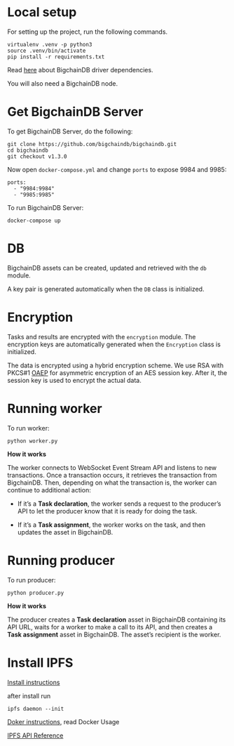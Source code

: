# Local setup

For setting up the project, run the following commands.

```shell
virtualenv .venv -p python3
source .venv/bin/activate
pip install -r requirements.txt
```

Read [here](https://docs.bigchaindb.com/projects/py-driver/en/latest/quickstart.html) about BigchainDB driver dependencies.

You will also need a BigchainDB node.

# Get BigchainDB Server

To get BigchainDB Server, do the following:

```shell
git clone https://github.com/bigchaindb/bigchaindb.git
cd bigchaindb
git checkout v1.3.0
```

Now open `docker-compose.yml` and change `ports` to expose 9984 and 9985:
```
ports:
  - "9984:9984"
  - "9985:9985"
```

To run BigchainDB Server:

    docker-compose up

# DB

BigchainDB assets can be created, updated and retrieved with the `db` module.

A key pair is generated automatically when the `DB` class is initialized.

# Encryption

Tasks and results are encrypted with the `encryption` module. The encryption keys are automatically generated when the `Encryption` class is initialized.

The data is encrypted using a hybrid encryption scheme. We use RSA with PKCS#1 [OAEP](https://en.wikipedia.org/wiki/Optimal_asymmetric_encryption_padding) for asymmetric encryption of an AES session key. After it, the session key is used to encrypt the actual data.

# Running worker

To run worker:

```shell
python worker.py
```

**How it works**

The worker connects to WebSocket Event Stream API and listens to new transactions. Once a transaction occurs, it retrieves the transaction from BigchainDB. Then, depending on what the transaction is, the worker can continue to additional action:

* If it’s a **Task declaration**, the worker sends a request to the producer’s API to let the producer know that it is ready for doing the task.

* If it’s a **Task assignment**, the worker works on the task, and then updates the asset in BigchainDB.


# Running producer

To run producer:

```shell
python producer.py
```

**How it works**

The producer creates a **Task declaration** asset in BigchainDB containing its API URL, waits for a worker to make a call to its API, and then creates a **Task assignment** asset in BigchainDB. The asset’s recipient is the worker.


# Install IPFS

[Install instructions](https://ipfs.io/docs/install/)

after install run
```shell
ipfs daemon --init
```

[Doker instructions](https://hub.docker.com/r/jbenet/go-ipfs/), read Docker Usage

[IPFS API Reference](https://ipfs.io/docs/api/)
